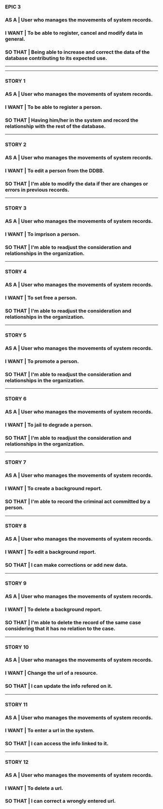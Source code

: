 ### **EPIC 3**

### **AS A** | User who manages the movements of system records.
 
### **I WANT** | To be able to register, cancel and modify data in general.

### **SO THAT** | Being able to increase and correct the data of the database contributing to its expected use.

   --------------------------------------------------------------------------------
   --------------------------------------------------------------------------------

### **STORY 1**

### **AS A** | User who manages the movements of system records.
 
### **I WANT** | To be able to register a person.

### **SO THAT** | Having him/her in the system and record the relationship with the rest of the database.
   --------------------------------------------------------------------------------

### **STORY 2**

### **AS A** | User who manages the movements of system records.
 
### **I WANT** | To edit a person from the DDBB.

### **SO THAT** | I'm able to modify the data if ther are changes or errors in previous records.
   --------------------------------------------------------------------------------

### **STORY 3**

### **AS A** | User who manages the movements of system records.
 
### **I WANT** | To imprison a person.

### **SO THAT** | I'm able to readjust the consideration and relationships in the organization.
   --------------------------------------------------------------------------------

### **STORY 4**

### **AS A** | User who manages the movements of system records.
 
### **I WANT** | To set free a person.

### **SO THAT** | I'm able to readjust the consideration and relationships in the organization.
   --------------------------------------------------------------------------------

### **STORY 5**

### **AS A** | User who manages the movements of system records.
 
### **I WANT** | To promote a person.

### **SO THAT** | I'm able to readjust the consideration and relationships in the organization.
   --------------------------------------------------------------------------------

### **STORY 6**

### **AS A** | User who manages the movements of system records.
 
### **I WANT** | To jail to degrade a person.

### **SO THAT** | I'm able to readjust the consideration and relationships in the organization.
   --------------------------------------------------------------------------------

### **STORY 7**

### **AS A** | User who manages the movements of system records.
 
### **I WANT** | To create a background report.

### **SO THAT** | I'm able to record the criminal act committed by a person.
   --------------------------------------------------------------------------------

### **STORY 8**

### **AS A** | User who manages the movements of system records.
 
### **I WANT** | To edit a background report.

### **SO THAT** | I can make corrections or add new data.
   --------------------------------------------------------------------------------

### **STORY 9**

### **AS A** | User who manages the movements of system records.
 
### **I WANT** | To delete a background report.

### **SO THAT** | I'm able to delete the record of the same case considering that it has no relation to the case.
   --------------------------------------------------------------------------------

### **STORY 10**

### **AS A** | User who manages the movements of system records.
 
### **I WANT** | Change the url of a resource.

### **SO THAT** | I can update the info refered on it.
   --------------------------------------------------------------------------------

### **STORY 11**

### **AS A** | User who manages the movements of system records.
 
### **I WANT** | To enter a url in the system.

### **SO THAT** | I can access the info linked to it.
   --------------------------------------------------------------------------------

### **STORY 12**

### **AS A** | User who manages the movements of system records.
 
### **I WANT** | To delete a url.

### **SO THAT** | I can correct a wrongly entered url.

